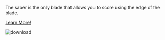 The saber is the only blade that allows you to score using the edge of the blade.

[Learn More!](https://en.wikipedia.org/wiki/Sabre_(fencing))

![download](https://user-images.githubusercontent.com/18126728/41638442-f23462cc-741e-11e8-9c86-4d1bbd1436c7.jpg)

